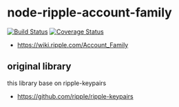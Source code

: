 # node-ripple-account-family

[![Build Status](https://secure.travis-ci.org/you21979/node-ripple-account-family.png?branch=master)](https://travis-ci.org/you21979/node-ripple-account-family)
[![Coverage Status](https://coveralls.io/repos/github/you21979/node-ripple-account-family/badge.svg?branch=master)](https://coveralls.io/github/you21979/node-ripple-account-family?branch=master)

* https://wiki.ripple.com/Account_Family

## original library

this library base on ripple-keypairs

* https://github.com/ripple/ripple-keypairs

